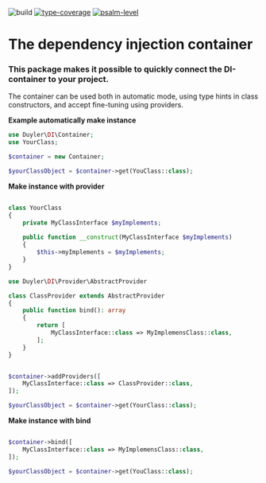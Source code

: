 ![build](https://github.com/duyler/di/workflows/build/badge.svg)
[![type-coverage](https://shepherd.dev/github/duyler/di/coverage.svg)](https://shepherd.dev/github/duyler/di)
[![psalm-level](https://shepherd.dev/github/duyler/di/level.svg)](https://shepherd.dev/github/duyler/di)
# The dependency injection container

### This package makes it possible to quickly connect the DI-container to your project.

The container can be used both in automatic mode, using type hints in class constructors, and accept fine-tuning using providers.


**Example automatically make instance**

```php
use Duyler\DI\Container;
use YourClass;

$container = new Container;

$yourClassObject = $container->get(YouClass::class);

```

**Make instance with provider**

```php

class YourClass
{
    private MyClassInterface $myImplements;
    
    public function __construct(MyClassInterface $myImplements)
    {
        $this->myImplements = $myImplements;
    }
}

```

```php
use Duyler\DI\Provider\AbstractProvider

class ClassProvider extends AbstractProvider
{
    public function bind(): array
    {
        return [
            MyClassInterface::class => MyImplemensClass::class,
        ];
    }
}

```

```php

$container->addProviders([
    MyClassInterface::class => ClassProvider::class,
]);

$yourClassObject = $container->get(YourClass::class);

```

**Make instance with bind**

```php

$container->bind([
    MyClassInterface::class => MyImplemensClass::class,
]);

$yourClassObject = $container->get(YouClass::class);

```
